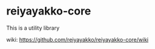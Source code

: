 # reiyayakko-core

This is a utility library

wiki: <https://github.com/reiyayakko/reiyayakko-core/wiki>
